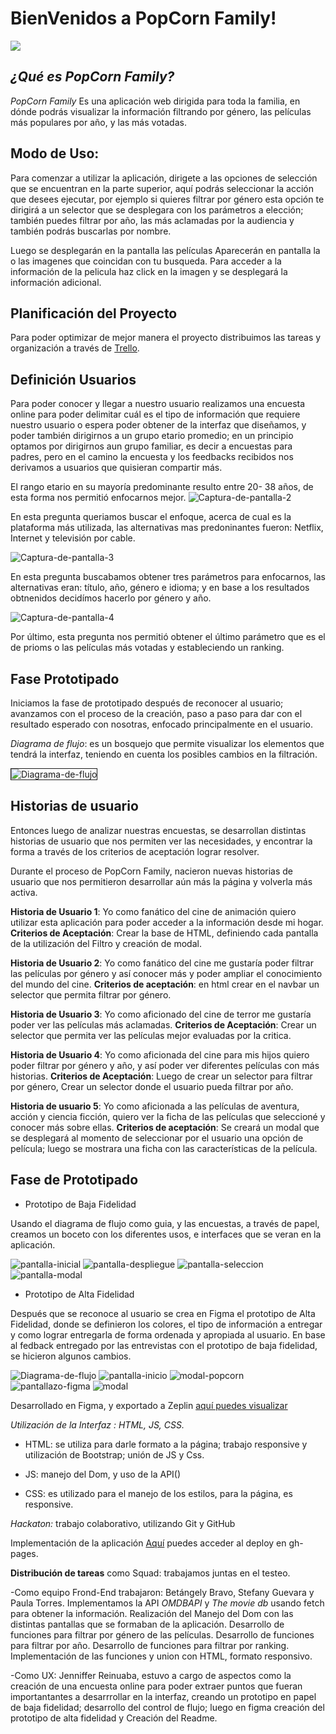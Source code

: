 # BienVenidos a PopCorn Family!
![](https://i.imgur.com/znFSyJT.png)

## *¿Qué es PopCorn Family?*

*PopCorn Family* Es una aplicación web dirigida para toda la familia, en dónde podrás visualizar la información filtrando por género, las películas más populares por año, y las más votadas.

## Modo de Uso:

Para comenzar a utilizar la aplicación, dirigete a las opciones de selección que se encuentran en la parte superior, aquí podrás seleccionar la acción que desees ejecutar, por ejemplo si quieres filtrar por género esta opción te dirigirá a un selector que se desplegara con los parámetros a elección; también puedes filtrar por año, las más aclamadas por la audiencia y también podrás buscarlas por nombre.

Luego se desplegarán en la pantalla las películas Aparecerán en pantalla la o las imagenes que coincidan con tu busqueda. Para acceder a la información de la pelicula haz click en la imagen y se desplegará la información adicional.

## Planificación del Proyecto

Para poder optimizar de mejor manera el proyecto distribuimos las tareas y organización a través de [Trello](https://trello.com/b/PPajF3na/hackaton).

## Definición Usuarios

Para poder conocer y llegar a nuestro usuario realizamos una encuesta online para poder delimitar cuál es el tipo de información que requiere nuestro usuario o espera poder obtener de la interfaz que diseñamos, y poder también dirigirnos a un grupo etario promedio; en un principio optamos por dirigirnos aun grupo familiar, es decir a encuestas para padres, pero en el camino la encuesta y los feedbacks recibidos nos derivamos a usuarios que quisieran compartir más.

El rango etario en su mayoría predominante resulto entre 20- 38 años, de esta forma nos permitió enfocarnos mejor.
<img src="img/1.png" alt="Captura-de-pantalla-2" border="0">

En esta pregunta queriamos buscar el enfoque, acerca de cual es la plataforma más utilizada, las alternativas mas predoninantes fueron: Netflix, Internet y televisión por cable.

<img src="img/2.png" alt="Captura-de-pantalla-3" border="0">

En esta pregunta buscabamos obtener tres parámetros para enfocarnos, las alternativas eran: título, año, género e idioma; y en base a los resultados obtnenidos decidímos hacerlo por género y año.

<img src="img/5.png" alt="Captura-de-pantalla-4" border="0">

Por último, esta pregunta nos permitió obtener el último parámetro que es el de prioms o las películas más votadas y estableciendo un ranking.

## Fase Prototipado

Iniciamos la fase de prototipado después de reconocer al usuario; avanzamos con el proceso de la creación, paso a paso para dar con el resultado esperado con nosotras, enfocado principalmente en el usuario.

*Diagrama de flujo*: es un bosquejo que permite visualizar los elementos que tendrá la interfaz, teniendo en cuenta los posibles cambios en la filtración.

<img src="img/flujo.png" alt="Diagrama-de-flujo" border="1">


## Historias de usuario

Entonces luego de analizar nuestras encuestas, se desarrollan distintas historias de usuario que nos permiten ver las necesidades, y encontrar la forma a través de los criterios de aceptación lograr resolver.

Durante el proceso de PopCorn Family, nacieron nuevas historias de usuario que nos permitieron desarrollar aún más la página y volverla más activa.

**Historia de Usuario 1**: Yo como fanático del cine de animación quiero utilizar esta aplicación para poder acceder a la información desde mi hogar.
**Criterios de Aceptación**: Crear la base de HTML, definiendo cada pantalla de la utilización del Filtro y creación de modal.

**Historia de Usuario 2**: Yo como fanático del cine me gustaría poder filtrar las películas por género y así conocer más y poder ampliar el conocimiento del mundo del cine.
**Criterios de aceptación**: en html crear en el navbar un selector que permita filtrar por género.

**Historia de Usuario 3**: Yo como aficionado del cine de terror me gustaría poder ver  las películas más aclamadas.
**Criterios de Aceptación**: Crear un selector que permita ver las películas mejor evaluadas por la critica.

**Historia de Usuario 4**: Yo como aficionada del cine para mis hijos quiero poder filtrar por género y año, y así poder ver diferentes películas con más historias.
**Criterios de Aceptación**: Luego de crear un selector para filtrar por género, Crear un selector donde el usuario pueda filtrar por año. 

**Historia de usuario 5**: Yo como aficionada a las películas de aventura, acción y ciencia ficción, quiero ver la ficha de las películas que seleccioné y conocer más sobre ellas.
**Criterios de aceptación**: Se creará un modal que se desplegará al momento de seleccionar por el usuario una opción de película; luego se mostrara una ficha con las características de la película.

## Fase de Prototipado

- Prototipo de Baja Fidelidad

Usando el diagrama de flujo como guia, y las encuestas, a través de papel, creamos un boceto con los diferentes usos, e interfaces que se veran en la aplicación.

<img src="img/prot1.png" alt="pantalla-inicial">
<img src="img/prot2.png" alt="pantalla-despliegue">
<img src="img/prot3.png" alt="pantalla-seleccion">
<img src="img/prot4.png" alt="pantalla-modal">

- Prototipo de Alta Fidelidad

Después que se reconoce al usuario se crea en Figma el prototipo de Alta Fidelidad, donde se definieron los colores, el tipo de información a entregar y como lograr entregarla de forma ordenada y apropiada al usuario. 
En base al fedback entregado por las entrevistas con el prototipo de baja fidelidad, se hicieron algunos cambios.

<img src="img/flujo.png" alt="Diagrama-de-flujo">

<img src="img/inicio.png" alt="pantalla-inicio">
<img src="img/modalpopcorn.png" alt="modal-popcorn">
<img src="img/ultima.png" alt="pantallazo-figma">
<img src="img/pantallamodal.png" alt="modal">

Desarrollado en Figma, y exportado a Zeplin [aquí puedes visualizar]()


*Utilización de la Interfaz : HTML, JS, CSS.*
- HTML: se utiliza para darle formato a la página; trabajo responsive y utilización de Bootstrap; unión de JS y Css.

- JS: manejo del Dom, y uso de la API() 
- CSS: es utilizado para el manejo de los estilos, para la página, es responsive.

*Hackaton:* trabajo colaborativo, utilizando Git y GitHub

Implementación de la aplicación 
[Aquí](https://efyguevara.github.io/SCL009-hackathon-peliculas/src/index.html) puedes acceder al deploy en gh-pages.

**Distribución de tareas**
como Squad: trabajamos juntas en el testeo.

-Como equipo Frond-End trabajaron: Betángely Bravo, Stefany Guevara y Paula Torres.
Implementamos la API *OMDBAPI* y *The movie db* usando fetch para obtener la información.
Realización del Manejo del Dom con las distintas pantallas que se formaban de la aplicación.
Desarrollo de funciones para filtrar por género de las películas.
Desarrollo de funciones para filtrar por año.
Desarrollo de funciones para filtrar por ranking.
Implementación de las funciones y union con HTML, formato responsivo.

-Como UX: Jenniffer Reinuaba, estuvo a cargo de aspectos como la creación de una encuesta online para poder extraer puntos que fueran importantantes a desarrrollar en la interfaz, creando un prototipo en papel de baja fidelidad; desarrollo del control de flujo; luego en figma creación del prototipo de alta fidelidad y Creación del Readme.






